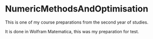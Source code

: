 # NumericMethodsAndOptimisation
This is one of my course preparations from the second year of studies.

It is done in Wolfram Matematica, this was my preparation for test.
